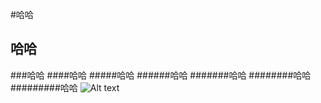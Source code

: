 #哈哈
## 哈哈
###哈哈
####哈哈
#####哈哈
######哈哈
#######哈哈
########哈哈
#########哈哈
 ![Alt text](http://v1.freep.cn/3tb_1607032216239vyo512293.png)
